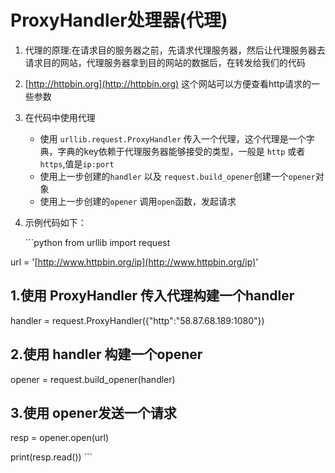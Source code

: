 # ProxyHandler处理器\(代理\)

1. 代理的原理:在请求目的服务器之前，先请求代理服务器，然后让代理服务器去请求目的网站，代理服务器拿到目的网站的数据后，在转发给我们的代码
2. [http://httpbin.org](http://httpbin.org) 这个网站可以方便查看http请求的一些参数
3. 在代码中使用代理
   * 使用 `urllib.request.ProxyHandler` 传入一个代理，这个代理是一个字典，字典的key依赖于代理服务器能够接受的类型，一般是 `http` 或者 `https`,值是`ip:port`
   * 使用上一步创建的`handler` 以及 `request.build_opener`创建一个`opener`对象
   * 使用上一步创建的`opener` 调用`open`函数，发起请求
4. 示例代码如下：

   \`\`\`python from urllib import request

url = '[http://www.httpbin.org/ip](http://www.httpbin.org/ip)'

## 1.使用 ProxyHandler 传入代理构建一个handler

handler = request.ProxyHandler\({"http":"58.87.68.189:1080"}\)

## 2.使用 handler 构建一个opener

opener = request.build\_opener\(handler\)

## 3.使用 opener发送一个请求

resp = opener.open\(url\)

print\(resp.read\(\)\) \`\`\`

